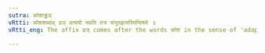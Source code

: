 ```yaml
---
sutra: कोशाड्ढञ्
vRtti: कोशशब्दाद् ढञ् प्रत्ययो भवति तत्र संभूतइत्यस्मिन्विषये ॥
vRtti_eng: The affix ढञ् comes after the words कोश in the sense of 'adapted to that.'

---
```

